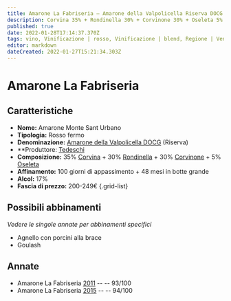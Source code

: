 ```yaml
---
title: Amarone La Fabriseria – Amarone della Valpolicella Riserva DOCG – Tedeschi – Veneto (IT) – 200-249€ – 5★
description: Corvina 35% + Rondinella 30% + Corvinone 30% + Oseleta 5% | Agnello con porcini alla brace – Goulash
published: true
date: 2022-01-28T17:14:37.370Z
tags: vino, Vinificazione | rosso, Vinificazione | blend, Regione | Veneto (IT), Vinificazione | fermo, Prezzi | 200-249€, corvina, rondinella, corvinone, molinara, oseleta, Alimento | agnello, Cottura | alla brace, Aromatizzazione | con porcini, Goulash
editor: markdown
dateCreated: 2022-01-27T15:21:34.303Z
---
```


# Amarone La Fabriseria

## Caratteristiche
- **Nome:** <span class="nome">Amarone Monte Sant Urbano</span>
- **Tipologia:** Rosso fermo
- **Denominazione:** <span class="denominazione">[Amarone della Valpolicella DOCG](/denominazioni/Italia/Veneto/DOCG/Amarone-della-Valpolicella) (Riserva)</span>
- **Produttore: <span class="cantina">[Tedeschi](/produttori/Italia/Veneto/Tedeschi)</span> 
- **Composizione:** 35% [Corvina](/vitigni/Italia/bacca-nera/corvina) + 30% [Rondinella](/vitigni/Italia/bacca-nera/rondinella) + 30% [Corvinone](/vitigni/Italia/bacca-nera/corvinone) + 5% [Oseleta](/vitigni/Italia/bacca-nera/oseleta)
- **Affinamento:** 100 giorni di appassimento + 48 mesi in botte grande
- **Alcol:** 17%
- **Fascia di prezzo:** 200-249€
{.grid-list}

## Possibili abbinamenti
*Vedere le singole annate per abbinamenti specifici*

- Agnello con porcini alla brace
- Goulash

## Annate
- Amarone La Fabriseria [2011](vini/Italia/Veneto/Tedeschi/Amarone-La-Fabriseria/2011) -- <span class="star-5"></span> -- 93/100
- Amarone La Fabriseria [2015](vini/Italia/Veneto/Tedeschi/Amarone-La-Fabriseria/2015) -- <span class="star-5"></span> -- 94/100



